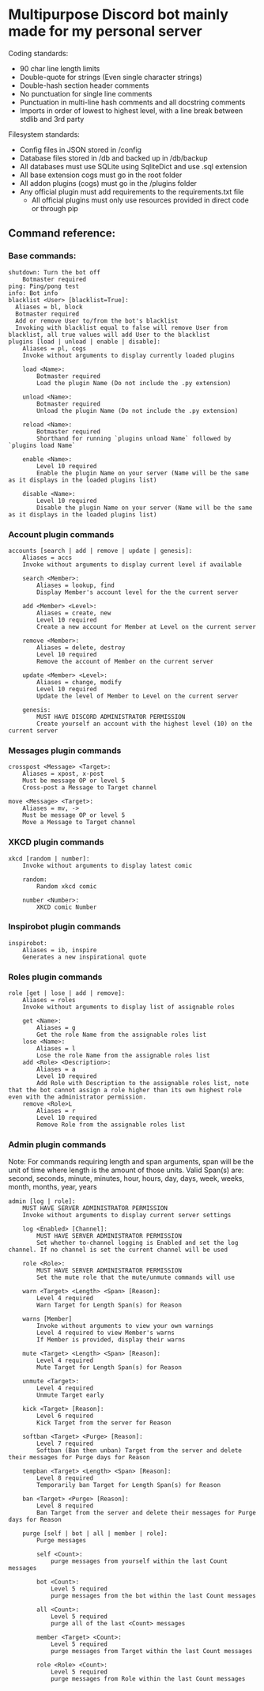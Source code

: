 # Multipurpose Discord bot mainly made for my personal server

Coding standards:
  - 90 char line length limits
  - Double-quote for strings (Even single character strings)
  - Double-hash section header comments
  - No punctuation for single line comments
  - Punctuation in multi-line hash comments and all docstring comments
  - Imports in order of lowest to highest level, with a line break between stdlib and 3rd party

Filesystem standards:
  - Config files in JSON stored in /config
  - Database files stored in /db and backed up in /db/backup
  - All databases must use SQLite using SqliteDict and use .sql extension
  - All base extension cogs must go in the root folder
  - All addon plugins (cogs) must go in the /plugins folder
  - Any official plugin must add requirements to the requirements.txt file
    - All official plugins must only use resources provided in direct code or through pip

## Command reference:
### Base commands:
```
shutdown: Turn the bot off
    Botmaster required
ping: Ping/pong test
info: Bot info
blacklist <User> [blacklist=True]:
  Aliases = bl, block
  Botmaster required
  Add or remove User to/from the bot's blacklist
  Invoking with blacklist equal to false will remove User from blacklist, all true values will add User to the blacklist
plugins [load | unload | enable | disable]:
    Aliases = pl, cogs
    Invoke without arguments to display currently loaded plugins

    load <Name>:
        Botmaster required
        Load the plugin Name (Do not include the .py extension)

    unload <Name>:
        Botmaster required
        Unload the plugin Name (Do not include the .py extension)

    reload <Name>:
        Botmaster required
        Shorthand for running `plugins unload Name` followed by `plugins load Name`

    enable <Name>:
        Level 10 required
        Enable the plugin Name on your server (Name will be the same as it displays in the loaded plugins list)

    disable <Name>:
        Level 10 required
        Disable the plugin Name on your server (Name will be the same as it displays in the loaded plugins list)
```
### Account plugin commands
```
accounts [search | add | remove | update | genesis]:
    Aliases = accs
    Invoke without arguments to display current level if available

    search <Member>:
        Aliases = lookup, find
        Display Member's account level for the the current server

    add <Member> <Level>:
        Aliases = create, new
        Level 10 required
        Create a new account for Member at Level on the current server

    remove <Member>:
        Aliases = delete, destroy
        Level 10 required
        Remove the account of Member on the current server

    update <Member> <Level>:
        Aliases = change, modify
        Level 10 required
        Update the level of Member to Level on the current server

    genesis:
        MUST HAVE DISCORD ADMINISTRATOR PERMISSION
        Create yourself an account with the highest level (10) on the current server
```
### Messages plugin commands
```
crosspost <Message> <Target>:
    Aliases = xpost, x-post
    Must be message OP or level 5
    Cross-post a Message to Target channel

move <Message> <Target>:
    Aliases = mv, ->
    Must be message OP or level 5
    Move a Message to Target channel
```
### XKCD plugin commands
```
xkcd [random | number]:
    Invoke without arguments to display latest comic

    random:
        Random xkcd comic

    number <Number>:
        XKCD comic Number
```
### Inspirobot plugin commands
```
inspirobot:
    Aliases = ib, inspire
    Generates a new inspirational quote
```
### Roles plugin commands
```
role [get | lose | add | remove]:
    Aliases = roles
    Invoke without arguments to display list of assignable roles

    get <Name>:
        Aliases = g
        Get the role Name from the assignable roles list
    lose <Name>:
        Aliases = l
        Lose the role Name from the assignable roles list
    add <Role> <Description>:
        Aliases = a
        Level 10 required
        Add Role with Description to the assignable roles list, note that the bot cannot assign a role higher than its own highest role even with the administrator permission.
    remove <Role>L
        Aliases = r
        Level 10 required
        Remove Role from the assignable roles list
```
### Admin plugin commands
Note: For commands requiring length and span arguments, span will be the unit of time where length is the amount of those units.
Valid Span(s) are: second, seconds, minute, minutes, hour, hours, day, days, week, weeks, month, months, year, years
```
admin [log | role]:
    MUST HAVE SERVER ADMINISTRATOR PERMISSION
    Invoke without arguments to display current server settings

    log <Enabled> [Channel]:
        MUST HAVE SERVER ADMINISTRATOR PERMISSION
        Set whether to-channel logging is Enabled and set the log channel. If no channel is set the current channel will be used

    role <Role>:
        MUST HAVE SERVER ADMINISTRATOR PERMISSION
        Set the mute role that the mute/unmute commands will use

    warn <Target> <Length> <Span> [Reason]:
        Level 4 required
        Warn Target for Length Span(s) for Reason

    warns [Member]
        Invoke without arguments to view your own warnings
        Level 4 required to view Member's warns
        If Member is provided, display their warns

    mute <Target> <Length> <Span> [Reason]:
        Level 4 required
        Mute Target for Length Span(s) for Reason

    unmute <Target>:
        Level 4 required
        Unmute Target early

    kick <Target> [Reason]:
        Level 6 required
        Kick Target from the server for Reason

    softban <Target> <Purge> [Reason]:
        Level 7 required
        Softban (Ban then unban) Target from the server and delete their messages for Purge days for Reason

    tempban <Target> <Length> <Span> [Reason]:
        Level 8 required
        Temporarily ban Target for Length Span(s) for Reason

    ban <Target> <Purge> [Reason]:
        Level 8 required
        Ban Target from the server and delete their messages for Purge days for Reason

    purge [self | bot | all | member | role]:
        Purge messages

        self <Count>:
            purge messages from yourself within the last Count messages

        bot <Count>:
            Level 5 required
            purge messages from the bot within the last Count messages

        all <Count>:
            Level 5 required
            purge all of the last <Count> messages

        member <Target> <Count>:
            Level 5 required
            purge messages from Target within the last Count messages

        role <Role> <Count>:
            Level 5 required
            purge messages from Role within the last Count messages
```